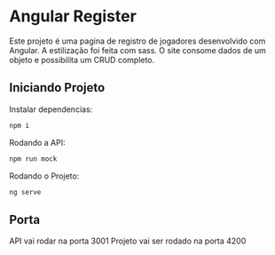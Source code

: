 # Angular Register

Este projeto é uma pagina de registro de jogadores desenvolvido com Angular.
A estilização foi feita com sass.
O site consome dados de um objeto e possibilita um CRUD completo.

## Iniciando Projeto

Instalar dependencias:

```css
npm i
```

Rodando a API:

```cs
npm run mock
```

Rodando o Projeto:

```cs
ng serve
```

## Porta

API vai rodar na porta 3001
Projeto vai ser rodado na porta 4200
